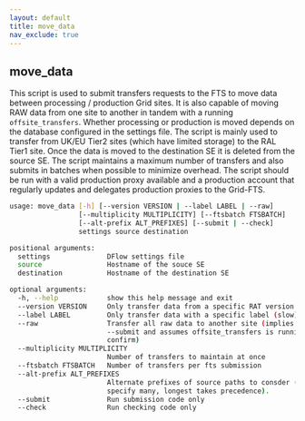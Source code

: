 ```yaml
---
layout: default
title: move_data
nav_exclude: true
---
```


## move_data
This script is used to submit transfers requests to the FTS to move data between processing / production Grid sites. It is also capable of moving RAW data from one site to another in tandem with a running `offsite_transfers`. Whether processing or production is moved depends on the database configured in the settings file. The script is mainly used to transfer from UK/EU Tier2 sites (which have limited storage) to the RAL Tier1 site. Once the data is moved to the destination SE it is deleted from the source SE. The script maintains a maximum number of transfers and also submits in batches when possible to minimize overhead. The script should be run with a valid production proxy available and a production account that regularly updates and delegates production proxies to the Grid-FTS.
```bash
usage: move_data [-h] [--version VERSION | --label LABEL | --raw]
                 [--multiplicity MULTIPLICITY] [--ftsbatch FTSBATCH]
                 [--alt-prefix ALT_PREFIXES] [--submit | --check]
                 settings source destination

positional arguments:
  settings              DFlow settings file
  source                Hostname of the souce SE
  destination           Hostname of the destination SE

optional arguments:
  -h, --help            show this help message and exit
  --version VERSION     Only transfer data from a specific RAT version
  --label LABEL         Only transfer data with a specific label (slow)
  --raw                 Transfer all raw data to another site (implies
                        --submit and assumes offsite_transfers is running to
                        confirm)
  --multiplicity MULTIPLICITY
                        Number of transfers to maintain at once
  --ftsbatch FTSBATCH   Number of transfers per fts submission
  --alt-prefix ALT_PREFIXES
                        Alternate prefixes of source paths to consder (can
                        specify many, longest takes precedence).
  --submit              Run submission code only
  --check               Run checking code only
```
